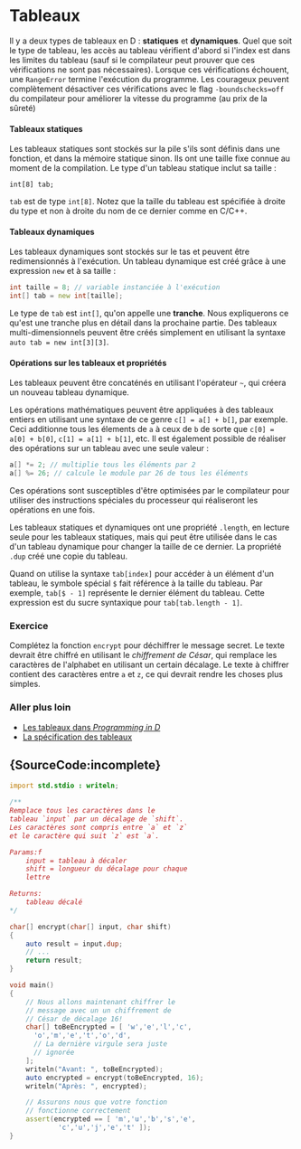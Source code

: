 # Tableaux

Il y a deux types de tableaux en D : **statiques** et **dynamiques**.
Quel que soit le type de tableau, les accès au tableau vérifient d'abord si l'index est dans les limites du tableau (sauf si le compilateur peut prouver que ces vérifications ne sont pas nécessaires).
Lorsque ces vérifications échouent, une `RangeError` termine l'exécution du programme.
Les courageux peuvent complètement désactiver ces vérifications avec le flag `-boundschecks=off` du compilateur pour améliorer la vitesse du programme (au prix de la sûreté)

#### Tableaux statiques

Les tableaux statiques sont stockés sur la pile s'ils sont définis dans une fonction, et dans la mémoire statique sinon. Ils ont une taille fixe connue au moment de la compilation. Le type d'un tableau statique inclut sa taille :

    int[8] tab;

`tab` est de type `int[8]`. Notez que la taille du tableau est spécifiée à droite du type et non à droite du nom de ce dernier comme en C/C++.

#### Tableaux dynamiques

Les tableaux dynamiques sont stockés sur le tas et peuvent être redimensionnés à l'exécution. Un tableau dynamique est créé grâce à une expression `new` et à sa taille :

```d
int taille = 8; // variable instanciée à l'exécution
int[] tab = new int[taille];
```

Le type de `tab` est `int[]`, qu'on appelle une **tranche**. Nous expliquerons ce qu'est une tranche plus en détail dans la prochaine partie. Des tableaux multi-dimensionnels peuvent être créés simplement en utilisant la syntaxe `auto tab = new int[3][3]`.

#### Opérations sur les tableaux et propriétés

Les tableaux peuvent être concaténés en utilisant l'opérateur `~`, qui créera un nouveau tableau dynamique.

Les opérations mathématiques peuvent être appliquées à des tableaux entiers en utilisant une syntaxe de ce genre `c[] = a[] + b[]`, par exemple.
Ceci additionne tous les élements de `a` à ceux de `b` de sorte que
`c[0] = a[0] + b[0]`, `c[1] = a[1] + b[1]`, etc. Il est également possible de réaliser des opérations sur un tableau avec une seule valeur :

```d
a[] *= 2; // multiplie tous les éléments par 2
a[] %= 26; // calcule le module par 26 de tous les éléments
```

Ces opérations sont susceptibles d'être optimisées par le compilateur pour utiliser des instructions spéciales du processeur qui réaliseront les opérations en une fois.

Les tableaux statiques et dynamiques ont une propriété `.length`, en lecture seule pour les tableaux statiques, mais qui peut être utilisée dans le cas d'un tableau dynamique pour changer la taille de ce dernier. 
La propriété `.dup` créé une copie du tableau.

Quand on utilise la syntaxe `tab[index]` pour accéder à un élément d'un tableau, le symbole spécial `$` fait référence à la taille du tableau. Par exemple, `tab[$ - 1]` représente le dernier élément du tableau. Cette expression est du sucre syntaxique pour `tab[tab.length - 1]`.

### Exercice

Complétez la fonction `encrypt` pour déchiffrer le message secret. Le texte devrait être chiffré en utilisant le *chiffrement de César*, qui remplace les caractères de l'alphabet en utilisant un certain décalage. Le texte à chiffrer contient des caractères entre `a` et `z`, ce qui devrait rendre les choses plus simples.

### Aller plus loin

- [Les tableaux dans _Programming in D_](http://ddili.org/ders/d.en/arrays.html)
- [La spécification des tableaux](https://dlang.org/spec/arrays.html)

## {SourceCode:incomplete}

```d
import std.stdio : writeln;

/**
Remplace tous les caractères dans le
tableau `input` par un décalage de `shift`.
Les caractères sont compris entre `a` et `z`
et le caractère qui suit `z` est `a`.

Params:f
    input = tableau à décaler
    shift = longueur du décalage pour chaque 
    lettre

Returns:
    tableau décalé
*/

char[] encrypt(char[] input, char shift)
{
    auto result = input.dup;
    // ...
    return result;
}

void main()
{
    // Nous allons maintenant chiffrer le 
    // message avec un un chiffrement de 
    // César de décalage 16!
    char[] toBeEncrypted = [ 'w','e','l','c',
      'o','m','e','t','o','d',
      // La dernière virgule sera juste
      // ignorée
    ];
    writeln("Avant: ", toBeEncrypted);
    auto encrypted = encrypt(toBeEncrypted, 16);
    writeln("Après: ", encrypted);

    // Assurons nous que votre fonction
    // fonctionne correctement
    assert(encrypted == [ 'm','u','b','s','e',
            'c','u','j','e','t' ]);
}
```
